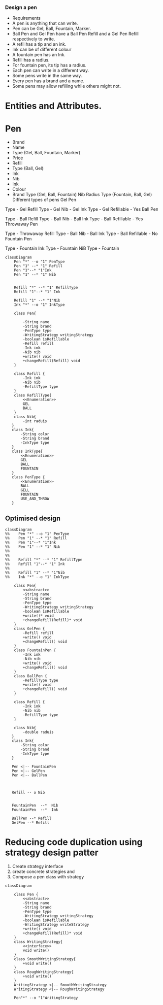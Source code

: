
### Design a pen
* Requirements
* A pen is anything that can write.
* Pen can be Gel, Ball, Fountain, Marker.
* Ball Pen and Gel Pen have a Ball Pen Refill and a Gel Pen Refill respectively to write.
* A refil has a tip and an ink.
* Ink can be of different colour
* A fountain pen has an Ink.
* Refill has a radius.
* For fountain pen, its tip has a radius.
* Each pen can write in a different way.
* Some pens write in the same way.
* Every pen has a brand and a name.
* Some pens may allow refilling while others might not.
# Entities and Attributes.
# Pen
 * Brand
 * Name
* Type (Gel, Ball, Fountain, Marker)
* Price
* Refill
* Type (Ball, Gel)
* Ink
* Nib
* Ink
* Colour
* Brand
Type (Gel, Ball, Fountain)
Nib
Radius
Type (Fountain, Ball, Gel)
Different types of pens
Gel Pen

Type - Gel
Refill
Type - Gel
Nib - Gel
Ink
Type - Gel
Refillable - Yes
Ball Pen

Type - Ball
Refill
Type - Ball
Nib - Ball
Ink
Type - Ball
Refillable - Yes
Throwaway Pen

Type - Throwaway
Refill
Type - Ball
Nib - Ball
Ink
Type - Ball
Refillable - No
Fountain Pen

Type - Fountain
Ink
Type - Fountain
NiB
Type - Fountain

```mermaid
classDiagram
    Pen "*" --o "1" PenType
    Pen "1" --* "1" Refill
    Pen "1"--* "1"Ink
    Pen "1" --* "1" Nib
    
    
    Refill "*" --* "1" RefillType
    Refill "1"--* "1" Ink
    
    Refill "1" --* "1"Nib
    Ink "*" --o "1" InkType
    
    class Pen{
        
        -String name
        -String brand
        -PenType type
        -WritingStrategy writingStrategy
        -boolean isRefillable
        -Refill refill
        -Ink ink
        -Nib nib
        +write() void 
        +changeRefill(Refill) void
    }
    
    class Refill {
        -Ink ink
        -Nib nib
        -RefillType type
    }
    class RefillType{
        <<Enumeration>>
        GEL
        BALL
    }
    class Nib{ 
        -int raduis
   }
   class Ink{
       -String color
       -String brand
       -InkType type
   }
   class InkType{
       <<Enumeration>>
       GEL
       BALL 
       FOUNTAIN
   }
   class PenType {
       <<Enumeration>>
       BALL 
       GELL
       FOUNTAIN
       USE_AND_THROW
   } 
```

## Optimised design


```mermaid
classDiagram
%%    Pen "*" --o "1" PenType
%%    Pen "1" --* "1" Refill
%%    Pen "1"--* "1"Ink
%%    Pen "1" --* "1" Nib
%%    
%%    
%%    Refill "*" --* "1" RefillType
%%    Refill "1"--* "1" Ink
%%    
%%    Refill "1" --* "1"Nib
%%    Ink "*" --o "1" InkType
    
    class Pen{
        <<abstract>>
        -String name
        -String brand
        -PenType type
        -WritingStrategy writingStrategy
        -boolean isRefillable
        +write()* void 
        +changeRefill(Refill)* void
    }
    class GelPen {
        -Refill refill
        +write() void
        +changeRefill() void
    }
    class FountainPen {
        -Ink ink
        -Nib nib
        +write() void
        +changeRefill() void
    }
    class BallPen {
        -RefillType type
        +write() void
        +changeRefill() void
    }
    
    class Refill {
        -Ink ink
        -Nib nib
        -RefillType type
    }

    class Nib{ 
        -double raduis
   }
   class Ink{
       -String color
       -String brand
       -InkType type
   }

   Pen <|-- FountainPen
   Pen <|-- GelPen
   Pen <|-- BallPen

   

   Refill -- o Nib

   
   FountainPen  --*  Nib
   FountainPen  --*  Ink
    
   BallPen --* Refill 
   GelPen --* Refill
```

# Reducing code duplication using strategy design patter
1. Create strategy interface 
2. create concrete strategies and 
3. Compose a pen class with strategy

```mermaid
classDiagram
    
    class Pen {
        <<abstract>>
        -String name
        -String brand
        -PenType type
        -WritingStrategy writingStrategy
        -boolean isRefillable
        -WritingStrategy writeStrategy
        +write() void
        +changeRefill(Refill)* void
    }
    class WritingStrategy{
        <<interface>>
        void write()
    }
    class SmoothWritingStrategy{
        +void write()
    }
    class RoughWritingStrategy{
        +void write()
    }
    WritingStrategy <|-- SmoothWritingStrategy
    WritingStrategy <|-- RoughWritingStrategy
    
    Pen"*" --o "1"WritingStrategy
```